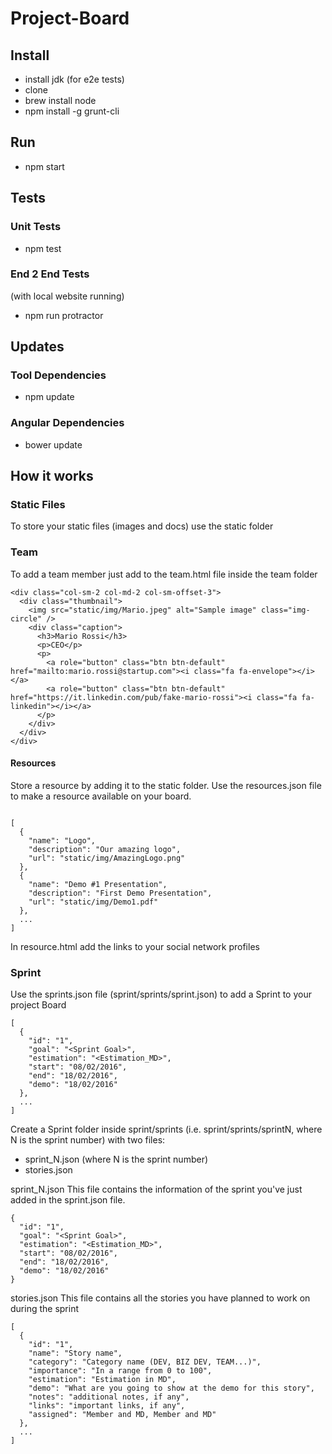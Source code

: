 # Project-Board

## Install

- install jdk (for e2e tests)
- clone
- brew install node
- npm install -g grunt-cli

## Run

- npm start

## Tests

### Unit Tests

- npm test

### End 2 End Tests

(with local website running)
- npm run protractor

## Updates

### Tool Dependencies

- npm update

### Angular Dependencies

- bower update


## How it works

### Static Files

To store your static files (images and docs) use the static folder

### Team

To add a team member just add to the team.html file inside the team folder
```
<div class="col-sm-2 col-md-2 col-sm-offset-3">
  <div class="thumbnail">
    <img src="static/img/Mario.jpeg" alt="Sample image" class="img-circle" />
    <div class="caption">
      <h3>Mario Rossi</h3>
      <p>CEO</p>
      <p>
        <a role="button" class="btn btn-default" href="mailto:mario.rossi@startup.com"><i class="fa fa-envelope"></i></a>
        <a role="button" class="btn btn-default" href="https://it.linkedin.com/pub/fake-mario-rossi"><i class="fa fa-linkedin"></i></a>
      </p>
    </div>
  </div>
</div>
```

#### Resources

Store a resource by adding it to the static folder.
Use the resources.json file to make a resource available on your board.

```

[
  {
    "name": "Logo",
    "description": "Our amazing logo",
    "url": "static/img/AmazingLogo.png"
  },
  {
    "name": "Demo #1 Presentation",
    "description": "First Demo Presentation",
    "url": "static/img/Demo1.pdf"
  },
  ...
]
```
In resource.html add the links to your social network profiles

### Sprint

Use the sprints.json file (sprint/sprints/sprint.json) to add a Sprint
to your project Board

```
[
  {
    "id": "1",
    "goal": "<Sprint Goal>",
    "estimation": "<Estimation_MD>",
    "start": "08/02/2016",
    "end": "18/02/2016",
    "demo": "18/02/2016"
  },
  ...
]
```
Create a Sprint folder inside sprint/sprints (i.e. sprint/sprints/sprintN, where
N is the sprint number) with two files:
- sprint_N.json (where N is the sprint number)
- stories.json

sprint_N.json
This file contains the information of the sprint you've just added in
the sprint.json file.
```
{
  "id": "1",
  "goal": "<Sprint Goal>",
  "estimation": "<Estimation_MD>",
  "start": "08/02/2016",
  "end": "18/02/2016",
  "demo": "18/02/2016"
}
```

stories.json
This file contains all the stories you have planned to work on during the sprint
```
[
  {
    "id": "1",
    "name": "Story name",
    "category": "Category name (DEV, BIZ DEV, TEAM...)",
    "importance": "In a range from 0 to 100",
    "estimation": "Estimation in MD",
    "demo": "What are you going to show at the demo for this story",
    "notes": "additional notes, if any",
    "links": "important links, if any",
    "assigned": "Member and MD, Member and MD"
  },
  ...
]
```
